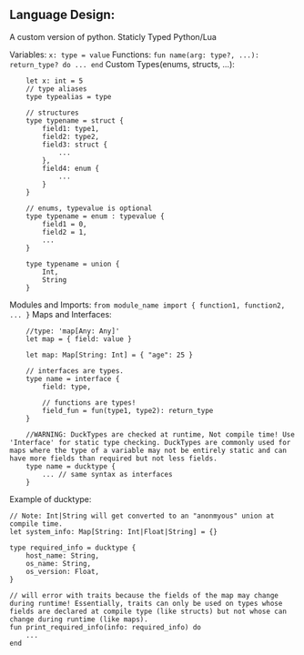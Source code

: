 ## Language Design:

A custom version of python. Staticly Typed Python/Lua

Variables: `x: type = value`
Functions: `fun name(arg: type?, ...): return_type? do ... end`
Custom Types(enums, structs, ...):

```
    let x: int = 5
    // type aliases
    type typealias = type

    // structures
    type typename = struct {
        field1: type1,
        field2: type2,
        field3: struct {
            ...
        },
        field4: enum {
            ...
        }
    }

    // enums, typevalue is optional
    type typename = enum : typevalue {
        field1 = 0,
        field2 = 1,
        ...
    }

    type typename = union {
        Int,
        String
    }
```

Modules and Imports: `from module_name import { function1, function2, ... }`
Maps and Interfaces:

```
    //type: 'map[Any: Any]'
    let map = { field: value }

    let map: Map[String: Int] = { "age": 25 }

    // interfaces are types.
    type name = interface {
        field: type,

        // functions are types!
        field_fun = fun(type1, type2): return_type
    }

    //WARNING: DuckTypes are checked at runtime, Not compile time! Use 'Interface' for static type checking. DuckTypes are commonly used for maps where the type of a variable may not be entirely static and can have more fields than required but not less fields.
    type name = ducktype {
        ... // same syntax as interfaces
    }
```

Example of ducktype:

```
// Note: Int|String will get converted to an "anonmyous" union at compile time.
let system_info: Map[String: Int|Float|String] = {}

type required_info = ducktype {
    host_name: String,
    os_name: String,
    os_version: Float,
}

// will error with traits because the fields of the map may change during runtime! Essentially, traits can only be used on types whose fields are declared at compile type (like structs) but not whose can change during runtime (like maps).
fun print_required_info(info: required_info) do
    ...
end
```
